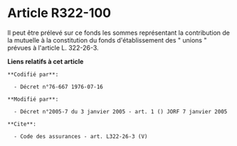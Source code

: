 # Article R322-100

Il peut être prélevé sur ce fonds les sommes représentant la contribution de la mutuelle à la constitution du fonds
d'établissement des " unions " prévues à l'article L. 322-26-3.

**Liens relatifs à cet article**

	**Codifié par**:

	  - Décret n°76-667 1976-07-16

	**Modifié par**:

	  - Décret n°2005-7 du 3 janvier 2005 - art. 1 () JORF 7 janvier 2005

	**Cite**:

	  - Code des assurances - art. L322-26-3 (V)
